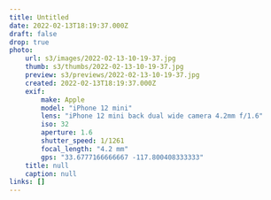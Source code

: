 ```yaml
---
title: Untitled
date: 2022-02-13T18:19:37.000Z
draft: false
drop: true
photo:
    url: s3/images/2022-02-13-10-19-37.jpg
    thumb: s3/thumbs/2022-02-13-10-19-37.jpg
    preview: s3/previews/2022-02-13-10-19-37.jpg
    created: 2022-02-13T18:19:37.000Z
    exif:
        make: Apple
        model: "iPhone 12 mini"
        lens: "iPhone 12 mini back dual wide camera 4.2mm f/1.6"
        iso: 32
        aperture: 1.6
        shutter_speed: 1/1261
        focal_length: "4.2 mm"
        gps: "33.6777166666667 -117.800408333333"
    title: null
    caption: null
links: []
---
```


